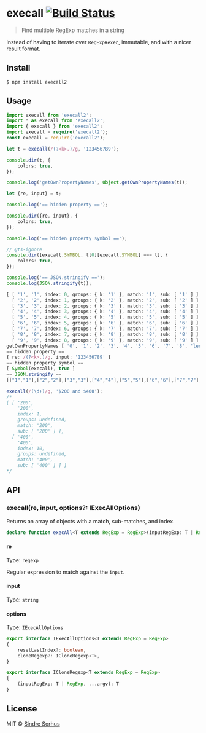 # execall [![Build Status](https://travis-ci.org/sindresorhus/execall.svg?branch=master)](https://travis-ci.org/sindresorhus/execall)

> Find multiple RegExp matches in a string

Instead of having to iterate over `RegExp#exec`, immutable, and with a nicer result format.


## Install

```nodemon
$ npm install execall2
```

## Usage

```ts
import execall from 'execall2';
import * as execall from 'execall2';
import { execall } from 'execall2';
import execall = require('execall2');
const execall = require('execall2');
```

```ts
let t = execall(/(?<k>.)/g, '123456789');

console.dir(t, {
	colors: true,
});

console.log('getOwnPropertyNames', Object.getOwnPropertyNames(t));

let {re, input} = t;

console.log('== hidden property ==');

console.dir({re, input}, {
	colors: true,
});

console.log('== hidden property symbol ==');

// @ts-ignore
console.dir([execall.SYMBOL, t[0][execall.SYMBOL] === t], {
	colors: true,
});

console.log('== JSON.stringify ==');
console.log(JSON.stringify(t));
```

```ts
[ [ '1', '1', index: 0, groups: { k: '1' }, match: '1', sub: [ '1' ] ],
  [ '2', '2', index: 1, groups: { k: '2' }, match: '2', sub: [ '2' ] ],
  [ '3', '3', index: 2, groups: { k: '3' }, match: '3', sub: [ '3' ] ],
  [ '4', '4', index: 3, groups: { k: '4' }, match: '4', sub: [ '4' ] ],
  [ '5', '5', index: 4, groups: { k: '5' }, match: '5', sub: [ '5' ] ],
  [ '6', '6', index: 5, groups: { k: '6' }, match: '6', sub: [ '6' ] ],
  [ '7', '7', index: 6, groups: { k: '7' }, match: '7', sub: [ '7' ] ],
  [ '8', '8', index: 7, groups: { k: '8' }, match: '8', sub: [ '8' ] ],
  [ '9', '9', index: 8, groups: { k: '9' }, match: '9', sub: [ '9' ] ] ]
getOwnPropertyNames [ '0', '1', '2', '3', '4', '5', '6', '7', '8', 'length', 're', 'input' ]
== hidden property ==
{ re: /(?<k>.)/g, input: '123456789' }
== hidden property symbol ==
[ Symbol(execall), true ]
== JSON.stringify ==
[["1","1"],["2","2"],["3","3"],["4","4"],["5","5"],["6","6"],["7","7"],["8","8"],["9","9"]]
```

```ts
execall(/(\d+)/g, '$200 and $400');
/*
[ [ '200',
    '200',
    index: 1,
    groups: undefined,
    match: '200',
    sub: [ '200' ] ],
  [ '400',
    '400',
    index: 10,
    groups: undefined,
    match: '400',
    sub: [ '400' ] ] ]
*/
```


## API

### execall(re, input, options?: IExecAllOptions)

Returns an array of objects with a match, sub-matches, and index.

```ts
declare function execAll<T extends RegExp = RegExp>(inputRegExp: T | RegExp, input: string, options?: IExecAllOptions<T>): IMatches<T>;
```

#### re

Type: `regexp`

Regular expression to match against the `input`.

#### input

Type: `string`

#### options

Type: `IExecAllOptions`

```ts
export interface IExecAllOptions<T extends RegExp = RegExp>
{
	resetLastIndex?: boolean,
	cloneRegexp?: ICloneRegexp<T>,
}

export interface ICloneRegexp<T extends RegExp = RegExp>
{
	(inputRegExp: T | RegExp, ...argv): T
}
```

## License

MIT © [Sindre Sorhus](http://sindresorhus.com)
